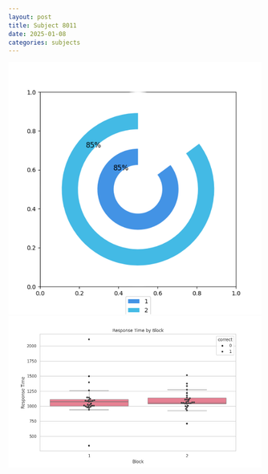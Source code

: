 ```yaml
---
layout: post
title: Subject 8011
date: 2025-01-08
categories: subjects
---
```


![](data/8011/run-28/8011__acc_test.png)
![](data/8011/run-28/8011_rt.png)
